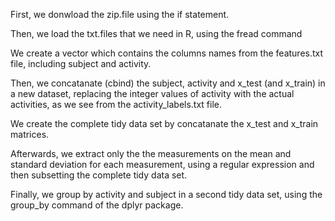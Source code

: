 First, we donwload the zip.file using the if statement. 

Then, we load the txt.files that we need in R, using the fread command

We create a vector which contains the columns names from the features.txt file, including subject and activity.

Then, we concatanate (cbind) the subject, activity and x_test (and x_train) in a new dataset, replacing the integer values
of activity with the actual activities, as we see from the activity_labels.txt file. 

We create the complete tidy data set by concatanate the x_test and x_train matrices. 

Afterwards, we extract only the the measurements on the mean and standard deviation for each measurement, using a regular 
expression and then subsetting the complete tidy data set. 

Finally, we group by activity and subject in a second tidy data set, using the group_by command of the dplyr package. 


